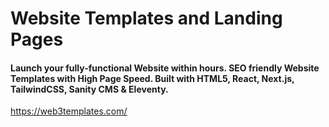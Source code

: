 # Website Templates and Landing Pages

#### Launch your fully-functional Website within hours. SEO friendly Website Templates with High Page Speed. Built with HTML5, React, Next.js, TailwindCSS, Sanity CMS & Eleventy.

https://web3templates.com/
